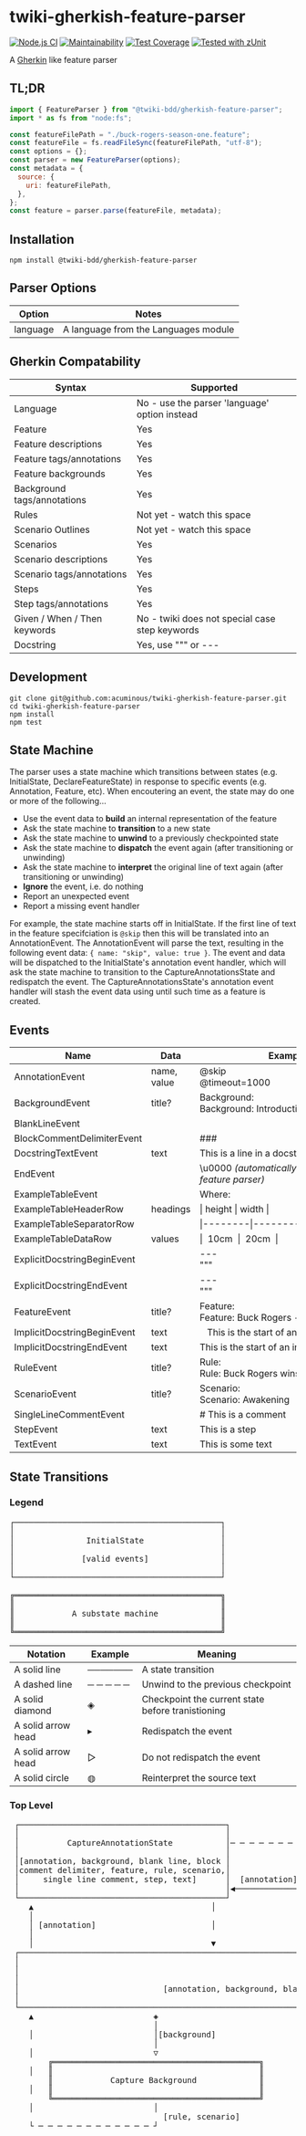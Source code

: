 # twiki-gherkish-feature-parser

[![Node.js CI](https://github.com/acuminous/twiki-gherkish-feature-parser/workflows/Node.js%20CI/badge.svg)](https://github.com/acuminous/twiki-gherkish-feature-parser/actions?query=workflow%3A%22Node.js+CI%22)
[![Maintainability](https://api.codeclimate.com/v1/badges/6837424f9e1fc6a634bf/maintainability)](https://codeclimate.com/github/acuminous/twiki-gherkish-feature-parser/maintainability)
[![Test Coverage](https://api.codeclimate.com/v1/badges/6837424f9e1fc6a634bf/test_coverage)](https://codeclimate.com/github/acuminous/twiki-gherkish-feature-parser/test_coverage)
[![Tested with zUnit](https://img.shields.io/badge/Tested%20with-zUnit-brightgreen)](https://www.npmjs.com/package/zunit)

A [Gherkin](https://cucumber.io/docs/gherkin/) like feature parser

## TL;DR

```js
import { FeatureParser } from "@twiki-bdd/gherkish-feature-parser";
import * as fs from "node:fs";

const featureFilePath = "./buck-rogers-season-one.feature";
const featureFile = fs.readFileSync(featureFilePath, "utf-8");
const options = {};
const parser = new FeatureParser(options);
const metadata = {
  source: {
    uri: featureFilePath,
  },
};
const feature = parser.parse(featureFile, metadata);
```

## Installation

```
npm install @twiki-bdd/gherkish-feature-parser
```

## Parser Options

| Option   | Notes                                |
| -------- | ------------------------------------ |
| language | A language from the Languages module |

## Gherkin Compatability

| Syntax                       | Supported                                      |
| ---------------------------- | ---------------------------------------------- |
| Language                     | No - use the parser 'language' option instead  |
| Feature                      | Yes                                            |
| Feature descriptions         | Yes                                            |
| Feature tags/annotations     | Yes                                            |
| Feature backgrounds          | Yes                                            |
| Background tags/annotations  | Yes                                            |
| Rules                        | Not yet - watch this space                     |
| Scenario Outlines            | Not yet - watch this space                     |
| Scenarios                    | Yes                                            |
| Scenario descriptions        | Yes                                            |
| Scenario tags/annotations    | Yes                                            |
| Steps                        | Yes                                            |
| Step tags/annotations        | Yes                                            |
| Given / When / Then keywords | No - twiki does not special case step keywords |
| Docstring                    | Yes, use """ or ---                            |

## Development

```
git clone git@github.com:acuminous/twiki-gherkish-feature-parser.git
cd twiki-gherkish-feature-parser
npm install
npm test
```

## State Machine

The parser uses a state machine which transitions between states (e.g. InitialState, DeclareFeatureState) in response to specific events (e.g. Annotation, Feature, etc). When encoutering an event, the state may do one or more of the following...

- Use the event data to **build** an internal representation of the feature
- Ask the state machine to **transition** to a new state
- Ask the state machine to **unwind** to a previously checkpointed state
- Ask the state machine to **dispatch** the event again (after transitioning or unwinding)
- Ask the state machine to **interpret** the original line of text again (after transitioning or unwinding)
- **Ignore** the event, i.e. do nothing
- Report an unexpected event
- Report a missing event handler

For example, the state machine starts off in InitialState. If the first line of text in the feature specifciation is `@skip` then this will be translated into an AnnotationEvent. The AnnotationEvent will parse the text, resulting in the following event data: `{ name: "skip", value: true }`. The event and data will be dispatched to the InitialState's annotation event handler, which will ask the state machine to transition to the CaptureAnnotationsState and redispatch the event. The CaptureAnnotationsState's annotation event handler will stash the event data using until such time as a feature is created.

## Events

| Name                        | Data        | Examples                                                                                        |
| --------------------------- | ----------- | ----------------------------------------------------------------------------------------------- |
| AnnotationEvent             | name, value | @skip<br/>@timeout=1000                                                                         |
| BackgroundEvent             | title?      | Background:<br/>Background: Introduction                                                        |
| BlankLineEvent              |             |                                                                                                 |
| BlockCommentDelimiterEvent  |             | ###                                                                                             |
| DocstringTextEvent          | text        | This is a line in a docstring                                                                   |
| EndEvent                    |             | \u0000 _(automatically appended by the feature parser)_                                         |
| ExampleTableEvent           |             | Where:                                                                                          |
| ExampleTableHeaderRow       | headings    | \| height \| width \|                                                                           |
| ExampleTableSeparatorRow    |             | \|--------\|---------\|                                                                         |
| ExampleTableDataRow         | values      | \|&nbsp;&nbsp;10cm&nbsp;&nbsp;\|&nbsp;&nbsp;20cm&nbsp;&nbsp;\|                                  |
| ExplicitDocstringBeginEvent |             | ---</br>"""</br>                                                                                |
| ExplicitDocstringEndEvent   |             | ---</br>"""</br>                                                                                |
| FeatureEvent                | title?      | Feature:<br/>Feature: Buck Rogers - Season One                                                  |
| ImplicitDocstringBeginEvent | text        | &nbsp;&nbsp;&nbsp;This&nbsp;is&nbsp;the&nbsp;start&nbsp;of&nbsp;an&nbsp;indented&nbsp;docstring |
| ImplicitDocstringEndEvent   | text        | This&nbsp;is&nbsp;the&nbsp;start&nbsp;of&nbsp;an&nbsp;indented&nbsp;docstring                   |
| RuleEvent                   | title?      | Rule:<br/>Rule: Buck Rogers wins                                                                |
| ScenarioEvent               | title?      | Scenario:<br/>Scenario: Awakening                                                               |
| SingleLineCommentEvent      |             | # This is a comment                                                                             |
| StepEvent                   | text        | This is a step                                                                                  |
| TextEvent                   | text        | This is some text                                                                               |

## State Transitions

### Legend

<pre>
┌───────────────────────────────────────────┐
│                                           │
│               InitialState                │
│                                           │
│              [valid events]               │
│                                           │
└───────────────────────────────────────────┘

╔═══════════════════════════════════════════╗
║                                           ║
║            A substate machine             ║
║                                           ║
╚═══════════════════════════════════════════╝
</pre>

| Notation           | Example   | Meaning                                           |
| ------------------ | --------- | ------------------------------------------------- |
| A solid line       | ───────   | A state transition                                |
| A dashed line      | ─ ─ ─ ─ ─ | Unwind to the previous checkpoint                 |
| A solid diamond    | ◈         | Checkpoint the current state before tranistioning |
| A solid arrow head | `▶`       | Redispatch the event                              |
| A solid arrow head | ▷         | Do not redispatch the event                       |
| A solid circle     | ◍         | Reinterpret the source text                       |

### Top Level

<pre>
 ┌───────────────────────────────────────────┐                ┌───────────────────────────────────────────┐
 │                                           │                │                                           │
 │          CaptureAnnotationState           │─ ─ ─ ─ ─ ─ ─ ─▶│               InitialState                │
 │                                           │                │                                           │
 │[annotation, background, blank line, block │                │  [annotation, blank line, block comment   │
 │comment delimiter, feature, rule, scenario,│                │            delimiter, feature]            │
 │     single line comment, step, text]      │  [annotation]  │                                           │
 │                                           │◀───────────────│                                           │
 └───────────────────────────────────────────┘                └───────────────────────────────────────────┘
    ▲                                     │                                         ◈
    │                                                                               │
    │ [annotation]                        │                                         │ [feature]
    │                                                                               │
    │                                     ▼                                         ▽
 ┌────────────────────────────────────────────────────────────────────────────────────────────────────────────────────────────────────────────────────────────────────┐
 │                                                                                                                                                                    │
 │                                                                        DeclareFeatureState                                                                         │
 │                                                                                                                                                                    │
 │                              [annotation, background, blank line, block comment delimiter, rule, scenario, single line comment, text]                              │
 │                                                                                                                                                                    │
 └────────────────────────────────────────────────────────────────────────────────────────────────────────────────────────────────────────────────────────────────────┘
    ▲                         ◈                                                     ◈                          ▲                          ◈
                              │                                                     │                          │                          │
    │                         │[background]                                         │ [rule]                                              │ [scenario]
                              │                                                     │                          │                          │
    │                         ▽                                                     ▽                                                     ▼
        ╔═══════════════════════════════════════════╗         ╔═══════════════════════════════════════════╗    │    ╔═══════════════════════════════════════════╗
    │   ║                                           ║         ║                                           ║         ║                                           ║
        ║            Capture Background             ║         ║               Capture Rules               ║    │    ║             Capture Scenario              ║
    │   ║                                           ║         ║                                           ║         ║                                           ║
        ╚═══════════════════════════════════════════╝         ╚═══════════════════════════════════════════╝    │    ╚═══════════════════════════════════════════╝
    │                         │                                                                                                           │
                                [rule, scenario]                                                               │                            [rule, scenario]
    └ ─ ─ ─ ─ ─ ─ ─ ─ ─ ─ ─ ─ ┘                                                                                 ─ ─ ─ ─ ─ ─ ─ ─ ─ ─ ─ ─ ─ ┘
</pre>

```

```
